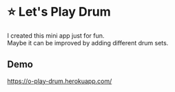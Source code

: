 # :star: Let's Play Drum

I created this mini app just for fun.<br />
Maybe it can be improved by adding different drum sets.

## Demo
https://o-play-drum.herokuapp.com/